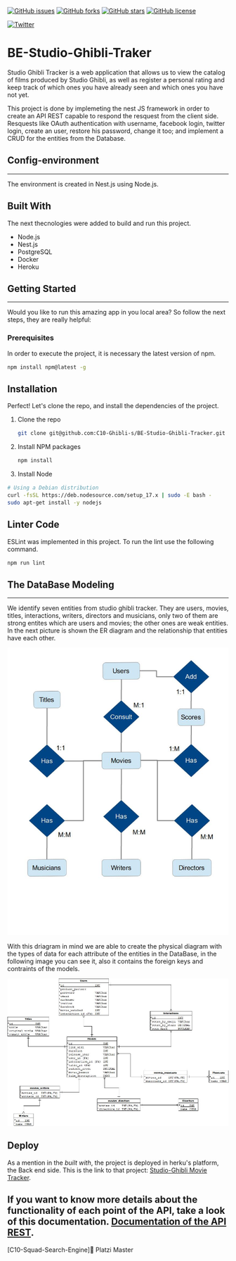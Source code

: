 [![GitHub issues](https://img.shields.io/github/issues/LifeSpaceJuan/BE-Studio-Ghibli-Tracker)](https://github.com/LifeSpaceJuan/BE-Studio-Ghibli-Tracker/issues)
[![GitHub forks](https://img.shields.io/github/forks/LifeSpaceJuan/BE-Studio-Ghibli-Tracker)](https://github.com/LifeSpaceJuan/BE-Studio-Ghibli-Tracker/network)
[![GitHub stars](https://img.shields.io/github/stars/LifeSpaceJuan/BE-Studio-Ghibli-Tracker)](https://github.com/LifeSpaceJuan/BE-Studio-Ghibli-Tracker/stargazers)
[![GitHub license](https://img.shields.io/github/license/LifeSpaceJuan/BE-Studio-Ghibli-Tracker)](https://github.com/LifeSpaceJuan/BE-Studio-Ghibli-Tracker/blob/main/LICENSE)

[![Twitter](https://img.shields.io/twitter/url?style=social)](https://twitter.com/intent/tweet?text=Wow:&url=https%3A%2F%2Fgithub.com%2FLifeSpaceJuan%2FBE-Studio-Ghibli-Tracker)

# BE-Studio-Ghibli-Traker
Studio Ghibli Tracker is a web application that allows us to view the catalog of films produced by Studio Ghibli, as well as register a personal rating and keep track of which ones you have already seen and which ones you have not yet.

This project is done by implemeting the nest JS framework in order to create an API REST capable to respond the resquest from the client side. Resquests like OAuth authentication with username, facebook login, twitter login, create an user, restore his password, change it too; and implement a CRUD for the entities from the Database.

## Config-environment
---
The environment is created in Nest.js using Node.js.
## Built With
The next thecnologies were added to build and run this project.

- Node.js
- Nest.js
- PostgreSQL
- Docker
- Heroku

## Getting Started
---
Would you like to run this amazing app in you local area? So follow the next steps, they are really helpful:
### Prerequisites
In order to execute the project, it is necessary the latest version of npm.

```sh
npm install npm@latest -g
```
## Installation
Perfect! Let's clone the repo, and install the dependencies of the project.

1. Clone the repo
    ```sh
    git clone git@github.com:C10-Ghibli-s/BE-Studio-Ghibli-Tracker.git
    ```
2. Install NPM packages
    ```sh
    npm install 
    ```
3. Install Node 
```sh
# Using a Debian distribution
curl -fsSL https://deb.nodesource.com/setup_17.x | sudo -E bash -
sudo apt-get install -y nodejs
```

## Linter Code
ESLint was implemented in this project. To run the lint use the following command.

```sh
npm run lint
```

## The DataBase Modeling
---
We identify seven entities from studio ghibli tracker. They are users, movies, titles, interactions, writers, directors and musicians, only two of them are strong entites which are users and movies; the other ones are weak entities. In the next picture is shown the ER diagram and the relationship that entities have each other.

![ER diagram for studio ghibli tracker](./img/ERDiagram.jpg)

With this driagram in mind we are able to create the physical diagram with the types of data for each attribute of the entities in the DataBase, in the following image you can see it, also it contains the foreign keys and contraints of the models.

![Physical diagram](./img/PhysicalDiagram.jpeg)


## Deploy
As a mention in the *built with*, the project is deployed in herku's platform, the Back end side. This is the link to that project:
[Studio-Ghibli Movie Tracker](https://studio-ghibli-c10-platzimaster.herokuapp.com/).

If you want to know more details about the functionality of each point of the API, take a look of this documentation.
[Documentation of the API REST](https://studio-ghibli-c10-platzimaster.herokuapp.com/docs/).
---
 [C10-Squad-Search-Engine]💚 Platzi Master

